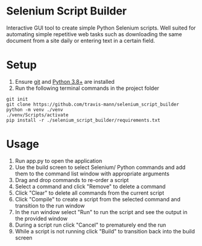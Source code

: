 # Selenium Script Builder
Interactive GUI tool to create simple Python Selenium scripts. Well suited for automating simple repetitive web tasks such as downloading the same document from a site daily or entering text in a certain field.


# Setup
1. Ensure [git]([url](https://git-scm.com/)) and [Python 3.8+]([url](https://www.python.org/downloads/)) are installed
2. Run the following terminal commands in the project folder
```
git init
git clone https://github.com/travis-mann/selenium_script_builder
python -m venv ./venv
./venv/Scripts/activate
pip install -r ./selenium_script_builder/requirements.txt

```

# Usage
1. Run app.py to open the application
2. Use the build screen to select Selenium/ Python commands and add them to the command list window with appropriate arguments
3. Drag and drop commands to re-order a script
4. Select a command and click "Remove" to delete a command
5. Click "Clear" to delete all commands from the current script
6. Click "Compile" to create a script from the selected command and transition to the run window
7. In the run window select "Run" to run the script and see the output in the provided window
8. During a script run click "Cancel" to prematurely end the run
9. While a script is not running click "Build" to transition back into the build screen
